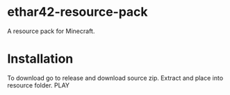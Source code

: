 # ethar42-resource-pack
A resource pack for Minecraft.

# Installation
To download go to release and download source zip. Extract and place into resource folder. PLAY
